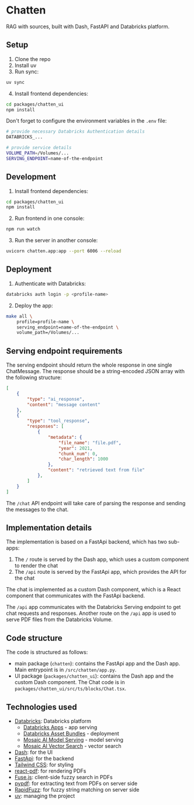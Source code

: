 # Chatten

RAG with sources, built with Dash, FastAPI and Databricks platform.

## Setup

1. Clone the repo
2. Install uv 
3. Run sync:

```bash
uv sync
```

4. Install frontend dependencies:

```bash
cd packages/chatten_ui
npm install
```


Don't forget to configure the environment variables in the `.env` file:

```bash
# provide necessary Databricks Authentication details
DATABRICKS_...

# provide service details
VOLUME_PATH=/Volumes/...
SERVING_ENDPOINT=name-of-the-endpoint
```

## Development

1. Install frontend dependencies:

```bash
cd packages/chatten_ui
npm install
```

2. Run frontend in one console:

```bash
npm run watch
```

3. Run the server in another console:

```bash
uvicorn chatten.app:app --port 6006 --reload
```

## Deployment

1. Authenticate with Databricks:

```bash
databricks auth login -p <profile-name>
```

2. Deploy the app:

```bash
make all \
    profile=profile-name \
    serving_endpoint=name-of-the-endpoint \
    volume_path=/Volumes/...
```

## Serving endpoint requirements

The serving endpoint should return the whole response in one single ChatMessage. The response should be a string-encoded JSON array with the following structure:
```json
[
    {
        "type": "ai_response",
        "content": "message content"
    },
    {
        "type": "tool_response",
        "responses": [
            {
                "metadata": {
                    "file_name": "file.pdf",
                    "year": 2021,
                    "chunk_num": 0,
                    "char_length": 1000
                },
                "content": "retrieved text from file"
            },
        ]
    }
]
```

The `/chat` API endpoint will take care of parsing the response and sending the messages to the chat.
    
## Implementation details

The implementation is based on a FastApi backend, which has two sub-apps:
1. The `/` route is served by the Dash app, which uses a custom component to render the chat
2. The `/api` route is served by the FastApi app, which provides the API for the chat

The chat is implemented as a custom Dash component, which is a React component that communicates with the FastApi backend.

The `/api` app communicates with the Databricks Serving endpoint to get chat requests and responses. Another route on the `/api` app is used to serve PDF files from the Databricks Volume.


## Code structure

The code is structured as follows:
- main package (`chatten`): contains the FastApi app and the Dash app. Main entrypoint is in `/src/chatten/app.py`.
- UI package (`packages/chatten_ui`): contains the Dash app and the custom Dash component. The Chat code is in `packages/chatten_ui/src/ts/blocks/Chat.tsx`.


## Technologies used 

- [Databricks](https://databricks.com/): Databricks platform
  - [Databricks Apps](https://www.databricks.com/product/databricks-apps) - app serving
  - [Databricks Asset Bundles](https://docs.databricks.com/en/dev-tools/bundles/index.html) - deployment
  - [Mosaic AI Model Serving](https://docs.databricks.com/en/machine-learning/model-serving/index.html) - model serving
  - [Mosaic AI Vector Search](https://docs.databricks.com/en/generative-ai/vector-search.html) - vector search
- [Dash](https://dash.plotly.com/): for the UI
- [FastApi](https://fastapi.tiangolo.com/): for the backend
- [Tailwind CSS](https://tailwindcss.com/): for styling
- [react-pdf](https://github.com/wojtekmaj/react-pdf): for rendering PDFs
- [Fuse.js](https://www.fusejs.io/): client-side fuzzy search in PDFs
- [pypdf](https://pypdf.readthedocs.io/en/stable/): for extracting text from PDFs on server side
- [RapidFuzz](https://pypi.org/project/RapidFuzz/): for fuzzy string matching on server side
- [uv](https://docs.astral.sh/uv/): managing the project
